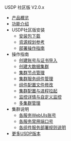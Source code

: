 <div class="sidebar_title icon_"> USDP 社区版 V2.0.x </div>   

* [产品概览](/usdp_community/2.0.x/README)
* [功能介绍](usdp_community/2.0.x/release_notes)
* USDP社区版安装
  * [安装包下载](usdp_community/plan&create/download)
  * [资源规划参考](usdp_community/plan&create/deploy_plan)
  * [部署操作指南](usdp_community/plan&create/install)
* 操作指南
  * [创建账号与证书导入](usdp_community/webconsole/license)
  * [创建大数据集群](usdp_community/webconsole/cluster_create)
  * [集群节点管理](usdp_community/webconsole/node)
  * [集群服务组件管理](usdp_community/webconsole/services)
  * [组件配置文件修改](usdp_community/webconsole/configration)
  * [集群配置与进程拉起](usdp_community/webconsole/cluster_service)
  * [监控详情与自定义监控](usdp_community/webconsole/monitor)
  * [多集群管理](usdp_community/webconsole/cluster_manager)
* 集群说明
  * [各服务WebUIs账号](usdp_community/2.0.x/cluster_notes/login)
  * [各服务常用端口号](usdp_community/2.0.x/cluster_notes/ports)
  * [各组件服务部署规则说明](usdp_community/2.0.x/cluster_notes/rule)
* [更多USDP版本](/usdp_community/version_list)



